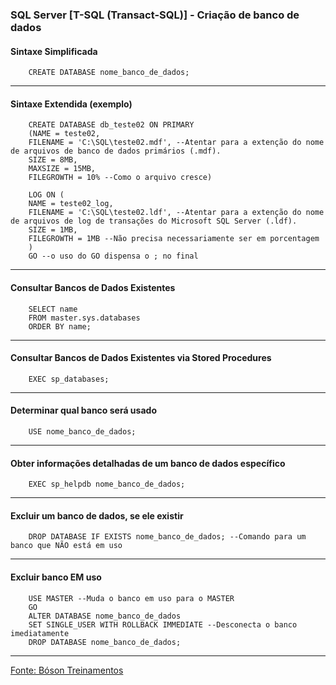 ### SQL Server [T-SQL (Transact-SQL)] - Criação de banco de dados

#### Sintaxe Simplificada

        CREATE DATABASE nome_banco_de_dados;

---

#### Sintaxe Extendida (exemplo)
        CREATE DATABASE db_teste02 ON PRIMARY
        (NAME = teste02,
        FILENAME = 'C:\SQL\teste02.mdf', --Atentar para a extenção do nome de arquivos de banco de dados primários (.mdf).
        SIZE = 8MB,
        MAXSIZE = 15MB,
        FILEGROWTH = 10% --Como o arquivo cresce)
        
        LOG ON (
        NAME = teste02_log,
        FILENAME = 'C:\SQL\teste02.ldf', --Atentar para a extenção do nome de arquivos de log de transações do Microsoft SQL Server (.ldf).
        SIZE = 1MB,
        FILEGROWTH = 1MB --Não precisa necessariamente ser em porcentagem
        )
        GO --o uso do GO dispensa o ; no final

---

#### Consultar Bancos de Dados Existentes
        SELECT name
        FROM master.sys.databases
        ORDER BY name;

---

#### Consultar Bancos de Dados Existentes via Stored Procedures
        EXEC sp_databases;

---

#### Determinar qual banco será usado
        USE nome_banco_de_dados;

---

#### Obter informações detalhadas de um banco de dados específico
        EXEC sp_helpdb nome_banco_de_dados;

---

#### Excluir um banco de dados, se ele existir
        DROP DATABASE IF EXISTS nome_banco_de_dados; --Comando para um banco que NÃO está em uso

---

#### Excluir banco EM uso
        USE MASTER --Muda o banco em uso para o MASTER
        GO
        ALTER DATABASE nome_banco_de_dados
        SET SINGLE_USER WITH ROLLBACK IMMEDIATE --Desconecta o banco imediatamente
        DROP DATABASE nome_banco_de_dados;

---

[Fonte: Bóson Treinamentos](https://youtube.com/playlist?list=PLucm8g_ezqNqI5cW3alteV5olcMCcHYRK&si=iTJ-F9uZb8Eff3QA)